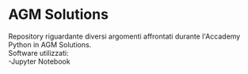 # AGM Solutions
Repository riguardante diversi argomenti affrontati durante l'Accademy Python in AGM Solutions.
<br>
Software utilizzati: <br>
-Jupyter Notebook
